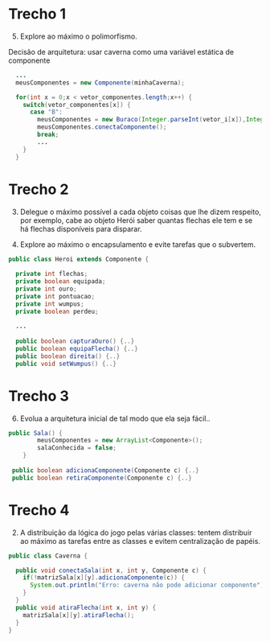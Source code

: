 # Trecho 1

5. Explore ao máximo o polimorfismo.

Decisão de arquitetura: usar caverna como uma variável estática de componente

~~~java
  ...
  meusComponentes = new Componente(minhaCaverna);

  for(int x = 0;x < vetor_componentes.length;x++) {
    switch(vetor_componentes[x]) {
      case "B":
        meusComponentes = new Buraco(Integer.parseInt(vetor_i[x]),Integer.parseInt(vetor_j[x]));
        meusComponentes.conectaComponente();
        break;          
        ...
    }				
  }
~~~

# Trecho 2

3. Delegue o máximo possível a cada objeto coisas que lhe dizem respeito, por exemplo, cabe ao
objeto Herói saber quantas flechas ele tem e se há flechas disponíveis para disparar.

4. Explore ao máximo o encapsulamento e evite tarefas que o subvertem.

~~~java
public class Heroi extends Componente {
	
  private int flechas;
  private boolean equipada;
  private int ouro;
  private int pontuacao;
  private int wumpus;
  private boolean perdeu;
  
  ...
  
  public boolean capturaOuro() {..}
  public boolean equipaFlecha() {..}
  public boolean direita() {..}
  public void setWumpus() {..}
~~~

# Trecho 3

6. Evolua a arquitetura inicial de tal modo que ela seja fácil..

~~~java
public Sala() {
		meusComponentes = new ArrayList<Componente>();
		salaConhecida = false;
	}
 
 public boolean adicionaComponente(Componente c) {..}
 public boolean retiraComponente(Componente c) {..}
~~~

# Trecho 4

2. A distribuição da lógica do jogo pelas várias classes: tentem distribuir ao máximo as tarefas entre
as classes e evitem centralização de papéis.

~~~java
public class Caverna {

  public void conectaSala(int x, int y, Componente c) {
    if(!matrizSala[x][y].adicionaComponente(c)) {
      System.out.println("Erro: caverna não pode adicionar componente");
    }
  }
  public void atiraFlecha(int x, int y) {
    matrizSala[x][y].atiraFlecha();
  }
}
~~~
